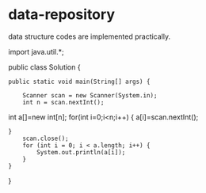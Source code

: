 # data-repository
data structure codes are implemented practically.

 

import java.util.*;

public class Solution {

    public static void main(String[] args) {

        Scanner scan = new Scanner(System.in);
        int n = scan.nextInt();
int a[]=new int[n];
    for(int i=0;i<n;i++)
    {
        a[i]=scan.nextInt();

    }
        scan.close(); 
        for (int i = 0; i < a.length; i++) {
            System.out.println(a[i]);
        }
    }
}
